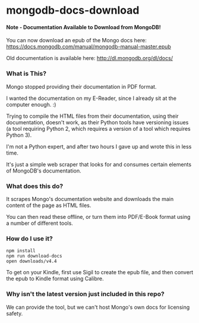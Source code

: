 # mongodb-docs-download

#### Note - Documentation Available to Download from MongoDB!

You can now download an epub of the Mongo docs here: https://docs.mongodb.com/manual/mongodb-manual-master.epub

Old documentation is available here: http://dl.mongodb.org/dl/docs/

### What is This?
Mongo stopped providing their documentation in PDF format.

I wanted the documentation on my E-Reader, since I already sit at the computer enough. :)

Trying to compile the HTML files from their documentation, using their documentation, doesn't work, as their Python tools
have versioning issues (a tool requiring Python 2, which requires a version of a tool which requires Python 3).

I'm not a Python expert, and after two hours I gave up and wrote this in less time.

It's just a simple web scraper that looks for and consumes certain elements of MongoDB's documentation.

### What does this do?

It scrapes Mongo's documentation website and downloads the main content of the page as HTML files.

You can then read these offline, or turn them into PDF/E-Book format using a number of different tools.

### How do I use it?

    npm install
    npm run download-docs
    open downloads/v4.4

To get on your Kindle, first use Sigil to create the epub file, and then convert the epub to Kindle format using Calibre.

### Why isn't the latest version just included in this repo?

We can provide the tool, but we can't host Mongo's own docs for licensing safety.
